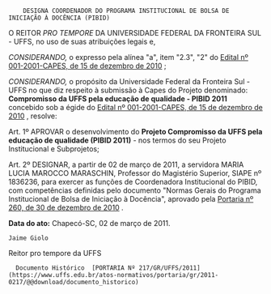         DESIGNA COORDENADOR DO PROGRAMA INSTITUCIONAL DE BOLSA DE INICIAÇÃO À DOCÊNCIA (PIBID)  

O REITOR  *PRO TEMPORE*  DA UNIVERSIDADE FEDERAL DA FRONTEIRA SUL - UFFS, no uso de suas atribuições legais e,

  *CONSIDERANDO,*  o expresso pela alínea "a", item "2.3", "2" do  [Edital nº 001-2001-CAPES, de 15 de dezembro de 2010](https://www.capes.gov.br/images/stories/download/bolsas/Edital_PNPD2010.pdf) ;

  *CONSIDERANDO,*  o propósito da Universidade Federal da Fronteira Sul - UFFS no que diz respeito à submissão à Capes do Projeto denominado:  **Compromisso da UFFS pela educação de qualidade - PIBID 2011**  concebido sob a égide do  [Edital nº 001-2001-CAPES, de 15 de dezembro de 2010](https://www.capes.gov.br/images/stories/download/bolsas/Edital_PNPD2010.pdf) , resolve:

 Art. 1º APROVAR o desenvolvimento do  **Projeto Compromisso da UFFS pela educação de qualidade (PIBID 2011)**  - nos termos do seu Projeto Institucional e Subprojetos;

 Art. 2º DESIGNAR, a partir de 02 de março de 2011, a servidora MARIA LUCIA MAROCCO MARASCHIN, Professor do Magistério Superior, SIAPE nº 1836236, para exercer as funções de Coordenadora Institucional do PIBID, com competências definidas pelo documento "Normas Gerais do Programa Institucional de Bolsa de Iniciação à Docência", aprovado pela  [Portaria nº 260, de 30 de dezembro de 2010](https://www.capes.gov.br/images/stories/download/legislacao/Portaria260_PIBID2011_NomasGerais.pdf) .

  

   **Data do ato:** Chapecó-SC, 02 de março de 2011.   
 

    Jaime Giolo    
 Reitor pro tempore da UFFS 

      Documento Histórico  [PORTARIA Nº 217/GR/UFFS/2011](https://www.uffs.edu.br/atos-normativos/portaria/gr/2011-0217/@@download/documento_historico)     
      